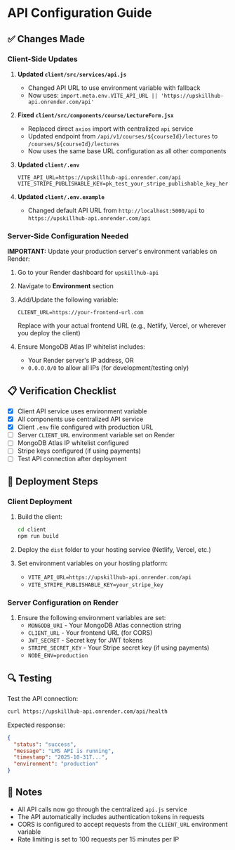 # API Configuration Guide

## ✅ Changes Made

### Client-Side Updates

1. **Updated `client/src/services/api.js`**
   - Changed API URL to use environment variable with fallback
   - Now uses: `import.meta.env.VITE_API_URL || 'https://upskillhub-api.onrender.com/api'`

2. **Fixed `client/src/components/course/LectureForm.jsx`**
   - Replaced direct `axios` import with centralized `api` service
   - Updated endpoint from `/api/v1/courses/${courseId}/lectures` to `/courses/${courseId}/lectures`
   - Now uses the same base URL configuration as all other components

3. **Updated `client/.env`**
   ```env
   VITE_API_URL=https://upskillhub-api.onrender.com/api
   VITE_STRIPE_PUBLISHABLE_KEY=pk_test_your_stripe_publishable_key_here
   ```

4. **Updated `client/.env.example`**
   - Changed default API URL from `http://localhost:5000/api` to `https://upskillhub-api.onrender.com/api`

### Server-Side Configuration Needed

**IMPORTANT:** Update your production server's environment variables on Render:

1. Go to your Render dashboard for `upskillhub-api`
2. Navigate to **Environment** section
3. Add/Update the following variable:
   ```
   CLIENT_URL=https://your-frontend-url.com
   ```
   Replace with your actual frontend URL (e.g., Netlify, Vercel, or wherever you deploy the client)

4. Ensure MongoDB Atlas IP whitelist includes:
   - Your Render server's IP address, OR
   - `0.0.0.0/0` to allow all IPs (for development/testing only)

## 📋 Verification Checklist

- [x] Client API service uses environment variable
- [x] All components use centralized API service
- [x] Client `.env` file configured with production URL
- [ ] Server `CLIENT_URL` environment variable set on Render
- [ ] MongoDB Atlas IP whitelist configured
- [ ] Stripe keys configured (if using payments)
- [ ] Test API connection after deployment

## 🚀 Deployment Steps

### Client Deployment
1. Build the client:
   ```bash
   cd client
   npm run build
   ```

2. Deploy the `dist` folder to your hosting service (Netlify, Vercel, etc.)

3. Set environment variables on your hosting platform:
   - `VITE_API_URL=https://upskillhub-api.onrender.com/api`
   - `VITE_STRIPE_PUBLISHABLE_KEY=your_stripe_key`

### Server Configuration on Render
1. Ensure the following environment variables are set:
   - `MONGODB_URI` - Your MongoDB Atlas connection string
   - `CLIENT_URL` - Your frontend URL (for CORS)
   - `JWT_SECRET` - Secret key for JWT tokens
   - `STRIPE_SECRET_KEY` - Your Stripe secret key (if using payments)
   - `NODE_ENV=production`

## 🔍 Testing

Test the API connection:
```bash
curl https://upskillhub-api.onrender.com/api/health
```

Expected response:
```json
{
  "status": "success",
  "message": "LMS API is running",
  "timestamp": "2025-10-31T...",
  "environment": "production"
}
```

## 📝 Notes

- All API calls now go through the centralized `api.js` service
- The API automatically includes authentication tokens in requests
- CORS is configured to accept requests from the `CLIENT_URL` environment variable
- Rate limiting is set to 100 requests per 15 minutes per IP
